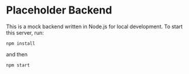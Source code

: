 # Placeholder Backend

This is a mock backend written in Node.js for local development. To start this server, run:

```shell
npm install
```

and then

```shell
npm start
```
